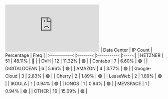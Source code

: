 ![Diagramm](https://github.com/obajay/StateSync-snapshots/blob/main/Projects/Kyve/1/README.md)
| Data Center | IP Count | Percentage | Freq |
|:------------:|:--------:|:-----------:|:-----:|
| HETZNER | 51 | 48.11% | 🔴 |
| OVH | 12 | 11.32% | 🟢 |
| Contabo | 7 | 6.60% | 🟢 |
| DIGITALOCEAN | 6 | 5.66% | 🟢 |
| AMAZON | 4 | 3.77% | 🟢 |
| Google-Cloud | 3 | 2.83% | 🟢 |
| Cherry | 2 | 1.89% | 🟢 |
| LeaseWeb | 2 | 1.89% | 🟢 |
| IKOULA | 1 | 0.94% | 🟢 |
| IONOS | 1 | 0.94% | 🟢 |
| MEVSPACE | 1 | 0.94% | 🟢 |
| OTHER | 16 | 15.09% | 🟢 |